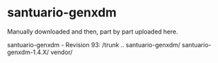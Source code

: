 # santuario-genxdm

Manually downloaded and then, part by part uploaded here.

santuario-genxdm - Revision 93: /trunk
..
santuario-genxdm/
santuario-genxdm-1.4.X/
vendor/
